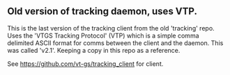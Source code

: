 ## Old version of tracking daemon, uses VTP.

This is the last version of the tracking client from the old 'tracking' repo.  Uses the 'VTGS Tracking Protocol' (VTP) which is a simple comma delimited ASCII format for comms between the client and the daemon.  This was called 'v2.1'.  Keeping a copy in this repo as a reference.

See https://github.com/vt-gs/tracking_client for client.


